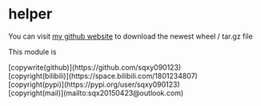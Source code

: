 # helper

You can visit [my github website](https://sqxy090123.github.io/project/python/helper#version) to download the newest wheel / tar.gz file

This module is 











<div>
  [copywrite(github)](https://github.com/sqxy090123)
</div>
<div>
  [copyright(bilibili)](https://space.bilibili.com/1801234807)
</div>
<div>
  [copyright(pypi)](https://pypi.org/user/sqxy090123)
</div>
<div>
  [copyright(mail)](mailto:sqx20150423@outlook.com)
</div>
